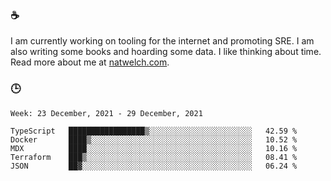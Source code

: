 ### ☕

I am currently working on tooling for the internet and promoting SRE. I am also writing some books and hoarding some data. I like thinking about time. Read more about me at [natwelch.com](https://natwelch.com).

### 🕒

<!--START_SECTION:waka-->
```text
Week: 23 December, 2021 - 29 December, 2021

TypeScript   █████████████████▒░░░░░░░░░░░░░░░░░░░░░░░   42.59 % 
Docker       ████▒░░░░░░░░░░░░░░░░░░░░░░░░░░░░░░░░░░░░   10.52 % 
MDX          ████░░░░░░░░░░░░░░░░░░░░░░░░░░░░░░░░░░░░░   10.16 % 
Terraform    ███▒░░░░░░░░░░░░░░░░░░░░░░░░░░░░░░░░░░░░░   08.41 % 
JSON         ██▓░░░░░░░░░░░░░░░░░░░░░░░░░░░░░░░░░░░░░░   06.24 % 
```
<!--END_SECTION:waka-->
